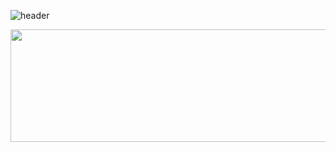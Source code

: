 ![header](https://capsule-render.vercel.app/api?type=venom&text=lumpen&height=300)


<a href="https://github.com/devxb/gitanimals">
  <img
    src="https://render.gitanimals.org/lines/lumpenop?pet-id=644007062293980570"
    width="600"
    height="180"
  />
</a>
  
<!--
**lumpenop/lumpenop** is a ✨ _special_ ✨ repository because its `README.md` (this file) appears on your GitHub profile.

Here are some ideas to get you started:

- 🔭 I’m currently working on ...
- 🌱 I’m currently learning ...
- 👯 I’m looking to collaborate on ...
- 🤔 I’m looking for help with ...
- 💬 Ask me about ...
- 📫 How to reach me: ...
- 😄 Pronouns: ...
- ⚡ Fun fact: ...
-->
